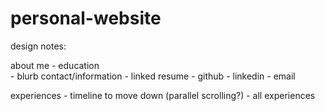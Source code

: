# personal-website

design notes: 

about me 
    - education  
    - blurb 
    contact/information 
    - linked resume 
    - github 
    - linkedin 
    - email

experiences 
    - timeline to move down (parallel scrolling?)
    - all experiences 